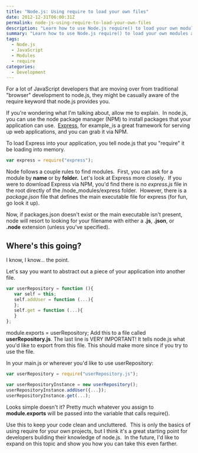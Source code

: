 ```yaml
---
title: "Node.js: Using require to load your own files"
date: 2012-12-31T06:00:31Z
permalink: node-js-using-require-to-load-your-own-files
description: "Learn how to use Node.js require() to load your own modules and keep your code clean and organized."
summary: "Learn how to use Node.js require() to load your own modules and keep your code clean and organized."
tags:
  - Node.js
  - JavaScript
  - Modules
  - require
categories:
  - Development
---
```


For a lot of JavaScript developers that are moving over from traditional "browser" development to node.js, they might be casually aware of the require keyword that node.js provides you.

If you're wondering what I'm talking about, allow me to explain.  In node.js, you can use the node package manager (NPM) to install packages that your application can use.  <a href="https://expressjs.com/" target="_blank">Express</a>, for example,<a href="https://expressjs.com/" target="_blank"> </a>is a great framework for serving up web applications, and you can grab it via NPM.

To load Express into your application, you tell node.js that you "require" it be loading into memory.

```javascript
var express = require("express");
```

Node follows a couple rules to find modules.  First, you can ask for a module by <strong>name </strong>or by <strong>folder.  </strong>Let's look at Express more closely.  If you were to download Express via NPM, you'd find there is no <em>express.js</em> file in the root directly of the /node_modules/express folder.  However, there is a <em>package.json</em> file that defines the main executable file for express (for fun, go look it up).

Now, if packages.json doesn't exist or the main executable isn't present, node will resort to looking for your filename with either a <strong>.js</strong>, <strong>.json</strong>, or <strong>.node</strong> extension (unless you've specified).
<h2>Where's this going?</h2>
I know, I know... the point.

Let's say you want to abstract out a piece of your application into another file.

```javascript
var userRepository = function (){
   var self = this;
   self.addUser = function (...){
   };
   self.get = function (...){
   }
};
```

module.exports = userRepository;</pre>
Add this to a file called <strong>userRepository.js</strong>. The last line is VERY IMPORTANT! It tells node.js what you'd like to export from this file. This should make more since if you try to use the file.

In your main.js or wherever you'd like to use userRepository:

```javascript
var userRepository = require("userRepository.js");

var userRepositoryInstance = new userRepository();
userRepositoryInstance.addUser({...});
userRepositoryInstance.get(...);
```

Looks simple doesn't it? Pretty much whatever you assign to <strong>module.exports</strong> will be passed into the variable that calls require().

Use this to keep your code clean and uncluttered.  This is only the basics of using require for your own projects, but I think it's a great starting point for developers building their knowledge of node.js.  In the future, I'd like to expand on this topic and show you how you can take this even farther.